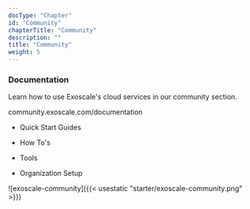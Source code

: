 ```yaml
---
docType: "Chapter"
id: "Community"
chapterTitle: "Community"
description: ""
title: "Community"
weight: 5
---
```



### **Documentation**

Learn how to use Exoscale's cloud services in our community section.

community.exoscale.com/documentation

- Quick Start Guides

- How To's

- Tools

- Organization Setup

![exoscale-community]({{< usestatic "starter/exoscale-community.png" >}})
